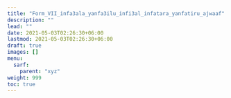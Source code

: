 ```yaml
---
title: "Form_VII_infa3ala_yanfa3ilu_infi3al_infatara_yanfatiru_ajwaaf"
description: ""
lead: ""
date: 2021-05-03T02:26:30+06:00
lastmod: 2021-05-03T02:26:30+06:00
draft: true
images: []
menu: 
  sarf:
    parent: "xyz"
weight: 999
toc: true
---
```



